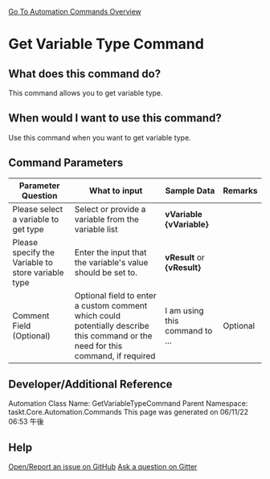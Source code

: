 <!--TITLE: Get Variable Type Command -->
<!-- SUBTITLE: a command in the Variable Commands group. -->
[Go To Automation Commands Overview](/automation-commands.md)


# Get Variable Type Command


## What does this command do?
This command allows you to get variable type.


## When would I want to use this command?
Use this command when you want to get variable type.


## Command Parameters
| Parameter Question   	| What to input  	|  Sample Data 	| Remarks  	|
| ---                    | ---               | ---           | ---       |
|Please select a variable to get type|Select or provide a variable from the variable list|**vVariable** **{vVariable}**||
|Please specify the Variable to store variable type|Enter the input that the variable's value should be set to.|**vResult** or **{vResult}**||
|Comment Field (Optional)|Optional field to enter a custom comment which could potentially describe this command or the need for this command, if required|I am using this command to ...|Optional|








## Developer/Additional Reference
Automation Class Name: GetVariableTypeCommand
Parent Namespace: taskt.Core.Automation.Commands
This page was generated on 06/11/22 06:53 午後


## Help
[Open/Report an issue on GitHub](https://github.com/saucepleez/taskt/issues/new)
[Ask a question on Gitter](https://gitter.im/taskt-rpa/Lobby)
